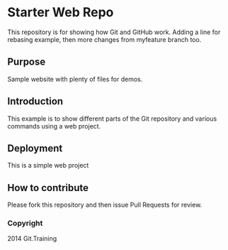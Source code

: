 # Starter Web Repo

This repository is for showing how Git and GitHub work.
Adding a line for rebasing example, then
more changes from myfeature branch too.

## Purpose

Sample website with plenty of files for demos.

## Introduction

This example is to show different parts of the Git repository 
and various commands using a web project.

## Deployment

This is a simple web project

## How to contribute

Please fork this repository and then issue Pull Requests for review.

### Copyright

2014 Git.Training